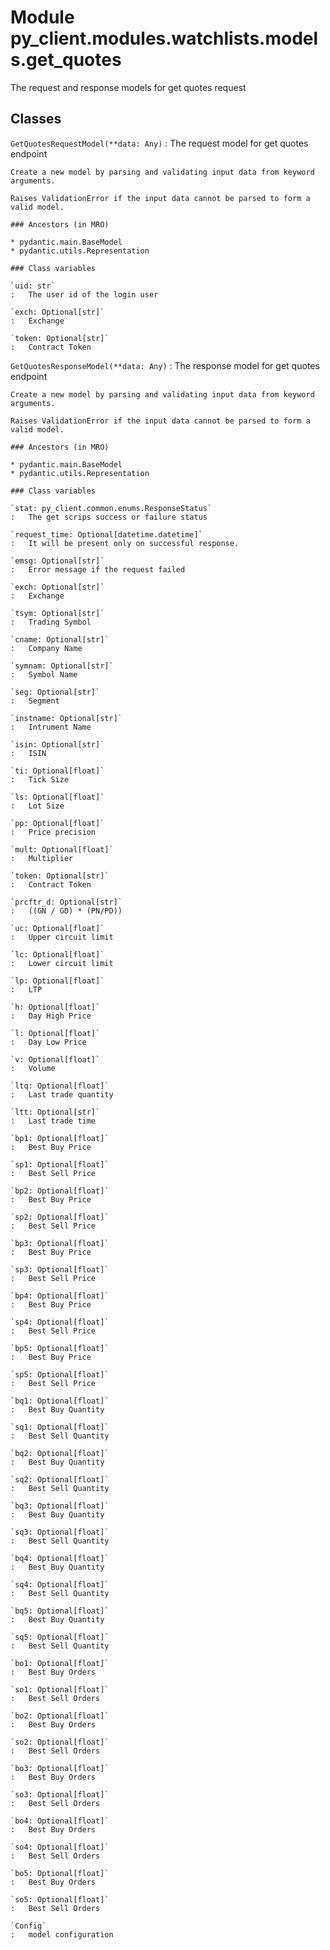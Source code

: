 Module py_client.modules.watchlists.models.get_quotes
=====================================================
The request and response models for get quotes request

Classes
-------

`GetQuotesRequestModel(**data: Any)`
:   The request model for get quotes endpoint
    
    Create a new model by parsing and validating input data from keyword arguments.
    
    Raises ValidationError if the input data cannot be parsed to form a valid model.

    ### Ancestors (in MRO)

    * pydantic.main.BaseModel
    * pydantic.utils.Representation

    ### Class variables

    `uid: str`
    :   The user id of the login user

    `exch: Optional[str]`
    :   Exchange

    `token: Optional[str]`
    :   Contract Token

`GetQuotesResponseModel(**data: Any)`
:   The response model for get quotes endpoint
    
    Create a new model by parsing and validating input data from keyword arguments.
    
    Raises ValidationError if the input data cannot be parsed to form a valid model.

    ### Ancestors (in MRO)

    * pydantic.main.BaseModel
    * pydantic.utils.Representation

    ### Class variables

    `stat: py_client.common.enums.ResponseStatus`
    :   The get scrips success or failure status

    `request_time: Optional[datetime.datetime]`
    :   It will be present only on successful response.

    `emsg: Optional[str]`
    :   Error message if the request failed

    `exch: Optional[str]`
    :   Exchange

    `tsym: Optional[str]`
    :   Trading Symbol

    `cname: Optional[str]`
    :   Company Name

    `symnam: Optional[str]`
    :   Symbol Name

    `seg: Optional[str]`
    :   Segment

    `instname: Optional[str]`
    :   Intrument Name

    `isin: Optional[str]`
    :   ISIN

    `ti: Optional[float]`
    :   Tick Size

    `ls: Optional[float]`
    :   Lot Size

    `pp: Optional[float]`
    :   Price precision

    `mult: Optional[float]`
    :   Multiplier

    `token: Optional[str]`
    :   Contract Token

    `prcftr_d: Optional[str]`
    :   ((GN / GD) * (PN/PD))

    `uc: Optional[float]`
    :   Upper circuit limit

    `lc: Optional[float]`
    :   Lower circuit limit

    `lp: Optional[float]`
    :   LTP

    `h: Optional[float]`
    :   Day High Price

    `l: Optional[float]`
    :   Day Low Price

    `v: Optional[float]`
    :   Volume

    `ltq: Optional[float]`
    :   Last trade quantity

    `ltt: Optional[str]`
    :   Last trade time

    `bp1: Optional[float]`
    :   Best Buy Price

    `sp1: Optional[float]`
    :   Best Sell Price

    `bp2: Optional[float]`
    :   Best Buy Price

    `sp2: Optional[float]`
    :   Best Sell Price

    `bp3: Optional[float]`
    :   Best Buy Price

    `sp3: Optional[float]`
    :   Best Sell Price

    `bp4: Optional[float]`
    :   Best Buy Price

    `sp4: Optional[float]`
    :   Best Sell Price

    `bp5: Optional[float]`
    :   Best Buy Price

    `sp5: Optional[float]`
    :   Best Sell Price

    `bq1: Optional[float]`
    :   Best Buy Quantity

    `sq1: Optional[float]`
    :   Best Sell Quantity

    `bq2: Optional[float]`
    :   Best Buy Quantity

    `sq2: Optional[float]`
    :   Best Sell Quantity

    `bq3: Optional[float]`
    :   Best Buy Quantity

    `sq3: Optional[float]`
    :   Best Sell Quantity

    `bq4: Optional[float]`
    :   Best Buy Quantity

    `sq4: Optional[float]`
    :   Best Sell Quantity

    `bq5: Optional[float]`
    :   Best Buy Quantity

    `sq5: Optional[float]`
    :   Best Sell Quantity

    `bo1: Optional[float]`
    :   Best Buy Orders

    `so1: Optional[float]`
    :   Best Sell Orders

    `bo2: Optional[float]`
    :   Best Buy Orders

    `so2: Optional[float]`
    :   Best Sell Orders

    `bo3: Optional[float]`
    :   Best Buy Orders

    `so3: Optional[float]`
    :   Best Sell Orders

    `bo4: Optional[float]`
    :   Best Buy Orders

    `so4: Optional[float]`
    :   Best Sell Orders

    `bo5: Optional[float]`
    :   Best Buy Orders

    `so5: Optional[float]`
    :   Best Sell Orders

    `Config`
    :   model configuration